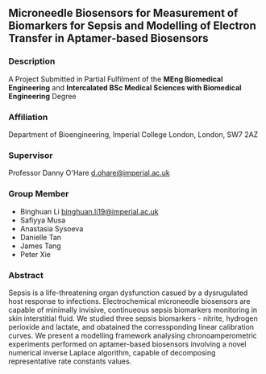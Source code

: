 ## Microneedle Biosensors for Measurement of Biomarkers for Sepsis and Modelling of Electron Transfer in Aptamer-based Biosensors

### Description
A Project Submitted in Partial Fulfilment of the <b>MEng Biomedical Engineering</b> and <b>Intercalated BSc Medical Sciences with Biomedical Engineering</b> Degree

### Affiliation
Department of Bioengineering, Imperial College London, London, SW7 2AZ

### Supervisor
Professor Danny O'Hare <d.ohare@imperial.ac.uk>

### Group Member
<ul>
  <li>Binghuan Li <a href="mailto:binghuan.li19@imperial.ac.uk">binghuan.li19@imperial.ac.uk</a> </li>
  <li>Safiyya Musa</li>
  <li>Anastasia Sysoeva</li>
  <li>Danielle Tan</li>
  <li>James Tang</li>
  <li>Peter Xie</li>
</ul>

### Abstract
Sepsis is a life-threatening organ dysfunction casued by a dysrugulated host response to infections. Electrochemical microneedle biosensors are capable of minimally invisive, continueous sepsis biomarkers monitoring in skin interstitial fluid. We studied three sepsis biomarkers - nitrite, hydrogen perioxide and lactate, and obatained the corressponding linear calibration curves. We present a modelling framework analysing chronoamperometric experiments performed on aptamer-based biosensors involving a novel numerical inverse Laplace algorithm, capable of decomposing representative rate constants values.
